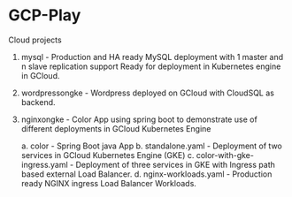 # GCP-Play
Cloud projects

1. mysql - Production and HA ready MySQL deployment with 1 master and n slave replication support
           Ready for deployment in Kubernetes engine in GCloud.
2. wordpressongke - Wordpress deployed on GCloud with CloudSQL as backend.
3. nginxongke - Color App using spring boot to demonstrate use of different deployments in GCloud Kubernetes Engine
   
   a. color - Spring Boot java App
   b. standalone.yaml - Deployment of two services in GCloud Kubernetes Engine (GKE)
   c. color-with-gke-ingress.yaml - Deployment of three services in GKE 
                                    with Ingress path based external Load Balancer.
   d. nginx-workloads.yaml - Production ready NGINX ingress Load Balancer Workloads.                                 

